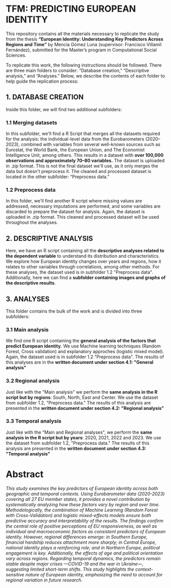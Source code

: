# TFM: PREDICTING EUROPEAN IDENTITY

This repository contains all the materials necessary to replicate the study from the thesis **“European Identity: Understanding Key Predictors Across Regions and Time”** by Mencía Gómez Luna (supervisor: Francisco Villamil Fernández), submitted for the Master’s program in Computational Social Sciences.

To replicate this work, the following instructions should be followed.
There are three main folders to consider: “Database creation,” “Descriptive analysis,” and “Analyses.” Below, we describe the contents of each folder to help guide the replication process:

## 1. DATABASE CREATION
Inside this folder, we will find two additional subfolders:
 ### 1.1 Merging datasets
 In this subfolder, we'll find a R Script that merges all the datasets required for the analysis: the individual-level data from the Eurobarometers (2020–2023), combined with variables from several well-known sources such as Eurostat, the World Bank, the European Union, and The Economist Intelligence Unit, among others. This results in a dataset with **over 100,000 observations and approximately 70–80 variables.**
The dataset is uploaded in .zip format. This is not the final dataset we'll use, as it only merges the data but doesn't preprocess it. The cleaned and processed dataset is located in the other subfolder: “Preprocess data.”
### 1.2 Preprocess data
In this folder, we'll find another R script where missing values are addressed, necessary imputations are performed, and some variables are discarded to prepare the dataset for analysis. Again, the dataset is uploaded in .zip format. This cleaned and processed dataset will be used throughout the analyses.

## 2. DESCRIPTIVE ANALYSIS
Here, we have an R script containing all the **descriptive analyses related to the dependent variable** to understand its distribution and characteristics. We explore how European identity changes over years and regions, how it relates to other variables through correlations, among other methods. For these analyses, the dataset used is in subfolder 1.2 "Preprocess data".
Additionally, here we can find a **subfolder containing images and graphs of the descriptive results**. 

## 3. ANALYSES
This folder contains the bulk of the work and is divided into three subfolders:
### 3.1 Main analysis
We find one R script containing the **general analysis of the factors that predict European identity**. We use Machine learning techniques (Random Forest, Cross validation) and explanatory approches (logistic mixed model).
Again, the dataset used is in subfolder 1.2 "Preprocess data".
The results of this analyses are in the **written document under section 4.1: "General analysis"**

### 3.2 Regional analysis
Just like with the "Main analysis" we perform the **same analysis in the R script but by regions**: South, North, East and Center. We use the dataset from subfolder 1.2, "Preprocess data."
The results of this analysis are presented in the **written document under section 4.2: "Regional analysis"**

### 3.3 Temporal analysis
Just like with the "Main and Regional analyses", we perform the **same analysis in the R script but by years**: 2020, 2021, 2022 and 2023. We use the dataset from subfolder 1.2, "Preprocess data."
The results of this analysis are presented in the **written document under section 4.3: "Temporal analysis"**


# Abstract
*This study examines the key predictors of European identity across both geographic and temporal contexts. Using Eurobarometer data (2020-2023) covering all 27 EU member states, it provides a novel contribution by systematically analyzing how these factors vary by region and over time. Methodologically, the combination of Machine Learning (Random Forest with Cross-Validation) and logistic mixed-effects models ensure both predictive accuracy and interpretability of the results. The findings confirm the central role of positive perceptions of EU responsiveness, as well as individual and macroeconomic factors as consistent predictors of European identity. However, regional differences emerge: in Southern Europe, financial hardship reduces attachment more sharply; in Central Europe, national identity plays a reinforcing role; and in Northern Europe, political engagement is key. Additionally, the effects of age and political orientation vary across regions. Regarding temporal dynamics, the predictors remain stable despite major crises —COVID-19 and the war in Ukraine—, suggesting limited short-term shifts. This study highlights the context-sensitive nature of European identity, emphasizing the need to account for regional variation in future research.*
